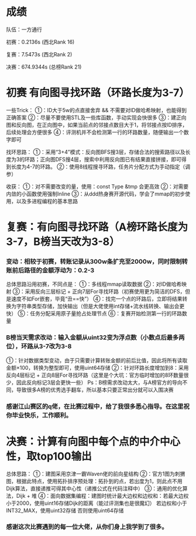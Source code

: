 # 成绩

队伍：一方通行

初赛：0.2136s (西北Rank 16)

复赛：7.5473s (西北Rank 2)

决赛：674.9344s (总榜Rank 21)

# 初赛 有向图寻找环路（环路长度为3-7）

一些Trick：
①：ID大于5w的点直接舍弃 && 不需要对ID做哈希映射，也能得到正确答案
②：尽量不要使用STL及一些库函数，手动实现会快很多
③：建正向图和反向图，在正向图中，如果当前点的邻接点数目大于1，将邻接点按ID排序，后续处理会方便很多
④：评测机并不会检测第一行的环路数量，随便输出一个数字即可

找环思路：
①：采用“3+4”模式：反向图BFS搜3层，存储合法的搜索路径以及长度为3的环路；正向图DFS搜4层，搜索中利用反向图已有结果直接拼接，即可得到长度为4-7的环路。
②：使用8线程搜寻环路，任务片分配方式为手动指定（调参）

收获：
①：对不需要改变的量，使用：const Type &tmp 会更高效
②：对需要内敛的小函数使用强制Inline
③：从ddd热身赛开源代码，学会了mmap的初步使用，以及多进程编程的基本思路


# 复赛：有向图寻找环路（A榜环路长度为3-7，B榜当天改为3-8）

### 变动：相较于初赛，转账记录从300w条扩充至2000w，同时限制转账前后路径的金额浮动为：0.2-3

总体思路沿用初赛，不同点是：
①：多线程mmap读取数据
②：对ID做哈希映射
③：采用反向三层标记 + 正向7层For寻找环路（初赛使用更为简洁的DFS，但是速度不如For嵌套，毕竟“丑==快”）
④：找完一个点的环路后，立即将结果转换为字符串类型存储，加快输出（但是大佬使用int存储+流水线转换、输出会更快）
⑤：任务分配采用原子量抢占处理节点
⑥：复赛开始检测第一行的环路数量

### B榜当天需求改动：输入金额从uint32变为浮点数（小数点后最多两位），环路从3-7改为3-8

①：针对数据类型变动，由于只需要计算转账金额的前后比值，因此将所有读取金额×100，转换为整型即可，使用uint64存储
②：针对环路长度增加到8：采用反向4层标记 + 正向8层For寻找环路（这里是个大坑：官方临时增加的8环数量很少，因此反向标记3层会更快一些）
Ps：B榜需求改动太大，与A榜官方的导向不同，导致很多A榜的优秀选手翻车，所以基本只要正常出分就可以入围决赛

### 感谢江山赛区的q佬，在比赛过程中，给了我很多悉心指导。在这里祝你毕业快乐，工作顺利。


# 决赛：计算有向图中每个点的中介中心性，取top100输出

总体思路：
①：建图采用京津一霸Waven佬的前向星结构
②：官方1图为刺猬图，根据此特点，使用拓扑排序预处理：拓扑到的点，若出度为1，则此点不用Dijk算法，直接递推可得其中心性（递推公式在代码注释中）
③：通用的优化算法，Dijk + 堆
④：面向数据集编程：建图时统计最大边权和边权和：若最大边权小于2000，使用uint16存储Dijk的距离（能过评测集也是很魔幻）
                                           若边权和小于INT32_MAX，使用uint32存储
                                           否则使用uint64存储


### 感谢这次比赛遇到的每一位大佬，从你们身上我学到了很多。





